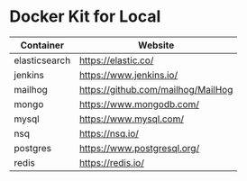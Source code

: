 # Docker Kit for Local

| Container | Website |
| --------- | ------- |
| elasticsearch | https://elastic.co/ |
| jenkins | https://www.jenkins.io/ |
| mailhog | https://github.com/mailhog/MailHog |
| mongo | https://www.mongodb.com/ |
| mysql | https://www.mysql.com/ |
| nsq | https://nsq.io/ |
| postgres | https://www.postgresql.org/ |
| redis | https://redis.io/ |